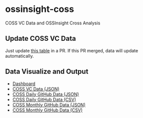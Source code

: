 # ossinsight-coss

COSS VC Data and OSSInsight Cross Analysis

## Update COSS VC Data

Just update [this table](src/main/resources/data/coss_invest.csv) in a PR. If this PR merged, data will update automatically.

## Data Visualize and Output

- [Dashboard](https://meta.gharchive.live/public/dashboard/edb8aa5b-2c4e-465d-8aec-541594df5b83)
- [COSS VC Data (JSON)](http://50.112.156.107:8080/coss/all)
- [COSS Daily GitHub Data (JSON)](http://50.112.156.107:8080/daily/all)
- [COSS Daily GitHub Data (CSV)](http://50.112.156.107:8080/daily/csv)
- [COSS Monthly GitHub Data (JSON)](http://50.112.156.107:8080/monthly/all)
- [COSS Monthly GitHub Data (CSV)](http://50.112.156.107:8080/monthly/csv)